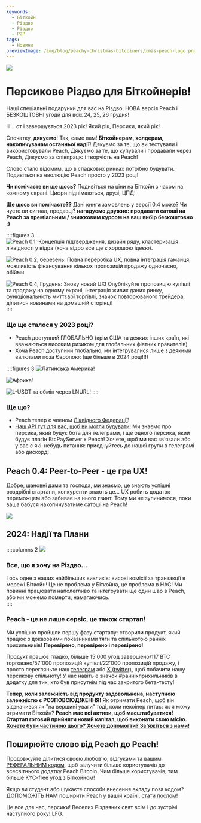 ```yaml
---
keywords:
  - Біткойн
  - Різдво
  - Різдво
  - P2P
tags:
  - Новини
previewImage: /img/blog/peachy-christmas-bitcoiners/xmas-peach-logo.png
---
```


![](/img/blog/peachy-christmas-bitcoiners/xmas-peach-logo.png)

# Персикове Різдво для Біткойнерів!

Наші спеціальні подарунки для вас на Різдво:
НОВА версія Peach і БЕЗКОШТОВНІ угоди для всіх 24, 25, 26 грудня!

Ііі... от і завершується 2023 рік! Який рік, Персики, який рік!

Спочатку, **дякуємо**! Так, саме вам! **Біткойнерам, холдерам, накопичувачам останньої надії!** Дякуємо за те, що ви тестували і використовували Peach, Дякуємо за те, що купували і продавали через Peach, Дякуємо за співпрацю і творчість на Peach!

Слово стало відомим, що в спадкових ринках потрібно будувати. Подивіться на еволюцію Peach просто у 2023 році!

**Чи помічаєте ви ще щось?** Подивіться на ціни на Біткойн з часом на кожному екрані. Цифри піднімаються, друзі, ЦПД!

**Ще щось ви помічаєте??** Дані книги замовлень у версії 0.4 може? Чи чуєте ви сигнал, продавці? **нагадуємо дружно: продавати сатоші на Peach за преміальним / знижковим курсом на ваш вибір безкоштовно :)**

::::figures 3
![Peach 0.1: Концепція підтвердження, дизайн ряду, кластеризація ліквідності у відра (хоча відро все ще є хорошою ідеєю).](/img/blog/peachy-christmas-bitcoiners/peach-0-1.png)

![Peach 0.2, березень: Повна переробка UX, повна інтеграція гаманця, можливість фінансування кількох пропозицій продажу одночасно, обійми](/img/blog/peachy-christmas-bitcoiners/peach-0-2.jpeg)

![Peach 0.4, Грудень: Знову новий UX! Опублікуйте пропозицію купівлі та продажу на одному екрані, інтеграція живих даних ринку, функціональність миттєвої торгівлі, значок повторюваного трейдера, ділитися новинами на домашній сторінці!](/img/blog/peachy-christmas-bitcoiners/peach-0-4.jpeg)
::::

### Що ще сталося у 2023 році?

- Peach доступний ГЛОБАЛЬНО (крім США та деяких інших країн, які вважаються високим ризиком для глобальних фіатних правителів)
- Хоча Peach доступний глобально, ми інтегрувалися лише з деякими валютами поза Європою: (ще більше в 2024 році!!!)

::::figures 3
![Латинська Америка!](/img/blog/peachy-christmas-bitcoiners/peach-latam.jpeg)

![Африка!](/img/blog/peachy-christmas-bitcoiners/peach-africa.jpeg)

![L-USDT та обмін через LNURL!](/img/blog/peachy-christmas-bitcoiners/peach-swaps.jpeg)
::::

### Ще що?

- Peach тепер є членом [Ліквідного Федерації](https://twitter.com/peachbitcoin/status/1735144113467482500)!
- [Наш API тут для вас, щоб ви могли будувати!](https://docs.peachbitcoin.com/#introduction) Ми знаємо про персика, який будує бота для телеграми, і ще одного персика, який будує плагін BtcPayServer x Peach! Хочете, щоб ми вас зв'язали або у вас є які-небудь питання: приєднуйтесь до нашої групи в телеграмі або дискорд!

## Peach 0.4: Peer-to-Peer - це гра UX!

Добре, шановні дами та господа, ми знаємо, це знають успішні роздрібні стартапи, конкуренти знають це... UX робить додаток переможцем або забиває на нього гвинт. Тому ми не зупинимося, поки ваша бабуся накопичуватиме сатоші на Peach!

[![](/img/blog/peachy-christmas-bitcoiners/youtube-preview.png)](https://www.youtube.com/watch?v=ltqPTBjvX88)

## 2024: Надії та Плани

::::columns 2
![](/img/blog/peachy-christmas-bitcoiners/all-i-want-for-christmas.png)

<div>
    <h3>Все, що я хочу на Різдво...</h3>
    І ось одне з наших найбільших викликів: високі комісії за транзакції в мережі Біткойн! Це не проблема у Біткойна, це проблема в НАС!
    Ми повинні працювати наполегливо та інтегрувати ще один шар в Peach, або ми можемо померти, намагаючись.
</div>
::::

### Peach - це не лише сервіс, це також стартап!

Ми успішно пройшли першу фазу стартапу: створили продукт, який працює з доказовими показниками тяги та спільнотою ранніх прихильників! **Перевірено, перевірено і перевірено!**

Продукт працює гладко, більше 15'000 угод завершено/117 BTC торговано/57'000 пропозицій купівлі/22'000 пропозицій продажу, і просто перегляньте наш [телеграм](https://t.me/peachtopeach) або [X (twitter)](https://twitter.com/peachbitcoin), щоб побачити нашу персикову спільноту! У нас навіть є значок #ранніхприхильників в додатку для тих, хто був присутнім під час закритого бета-тесту!

**Тепер, коли залежність від продукту задовольнена, наступною залежністю є РОЗПОВСЮДЖЕННЯ!** Як отримати Peach, щоб він відзначився як "на вершині уваги" тоді, коли некоінер питає: як я можу отримати Біткойн?
**Peach має всі активи, щоб масштабуватися! Стартап готовий прийняти новий капітал, щоб виконати свою місію. [Хочете бути частиною цього? Хочете допомогти? Зв'яжіться з нами!](mailto:hello@peachbitcoin.com?subject=Scaling%20Peach)**

## Поширюйте слово від Peach до Peach!

Продовжуйте ділитися своєю любов'ю, відгуками та вашим [РЕФЕРАЛЬНИМ кодом](https://peachbitcoin.com/new-users/), щоб залучити більше користувачів до всесвітнього додатку Peach Bitcoin. Чим більше користувачів, тим більше KYC-free угод з Біткойном!

Якщо ви студент або шукаєте способи внесення вкладу поза кодом? ДОПОМОЖІТЬ НАМ поширити Peach у вашій країні, [стати послом](https://peachbitcoin.com/join-us/)!

Це все для нас, персики!
Веселих Різдвяних свят всім і до зустрічі наступного року!
LFG.
